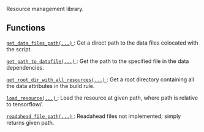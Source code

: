 Resource management library.

## Functions
[ `get_data_files_path(...)` ](https://tensorflow.google.cn/api_docs/python/tf/compat/v1/resource_loader/get_data_files_path): Get a direct path to the data files colocated with the script.

[ `get_path_to_datafile(...)` ](https://tensorflow.google.cn/api_docs/python/tf/compat/v1/resource_loader/get_path_to_datafile): Get the path to the specified file in the data dependencies.

[ `get_root_dir_with_all_resources(...)` ](https://tensorflow.google.cn/api_docs/python/tf/compat/v1/resource_loader/get_root_dir_with_all_resources): Get a root directory containing all the data attributes in the build rule.

[ `load_resource(...)` ](https://tensorflow.google.cn/api_docs/python/tf/compat/v1/resource_loader/load_resource): Load the resource at given path, where path is relative to tensorflow/.

[ `readahead_file_path(...)` ](https://tensorflow.google.cn/api_docs/python/tf/compat/v1/resource_loader/readahead_file_path): Readahead files not implemented; simply returns given path.

